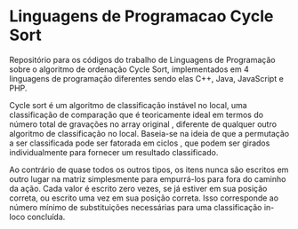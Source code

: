 # Linguagens de Programacao Cycle Sort
Repositório para os códigos do trabalho de Linguagens de Programação sobre o algoritmo de ordenação Cycle Sort, implementados em 4 linguagens de programação diferentes sendo elas C++, Java, JavaScript e PHP.


Cycle sort é um algoritmo de classificação instável no local, uma classificação de comparação que é teoricamente ideal em termos do número total de gravações no array original , diferente de qualquer outro algoritmo de classificação no local. Baseia-se na ideia de que a permutação a ser classificada pode ser fatorada em ciclos , que podem ser girados individualmente para fornecer um resultado classificado.

Ao contrário de quase todos os outros tipos, os itens nunca são escritos em outro lugar na matriz simplesmente para empurrá-los para fora do caminho da ação. Cada valor é escrito zero vezes, se já estiver em sua posição correta, ou escrito uma vez em sua posição correta. Isso corresponde ao número mínimo de substituições necessárias para uma classificação in-loco concluída.
